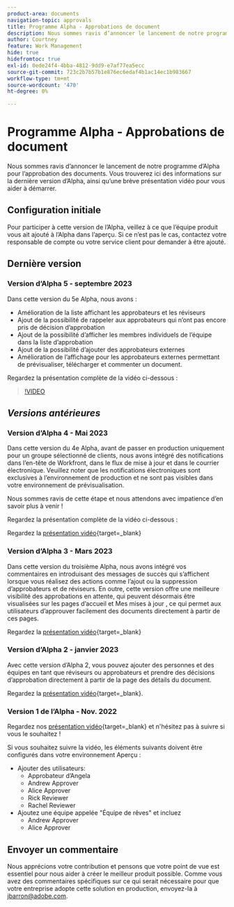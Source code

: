 ```yaml
---
product-area: documents
navigation-topic: approvals
title: Programme Alpha - Approbations de document
description: Nous sommes ravis d’annoncer le lancement de notre programme d’Alpha pour l’approbation des documents. Vous trouverez ici des informations sur la dernière version d’Alpha, ainsi qu’une brève présentation vidéo pour vous aider à démarrer.
author: Courtney
feature: Work Management
hide: true
hidefromtoc: true
exl-id: 0ede24f4-4bba-4812-9dd9-e7af77ea5ecc
source-git-commit: 723c2b7b57b1e876ec6edaf4b1ac14ec1b983667
workflow-type: tm+mt
source-wordcount: '470'
ht-degree: 0%

---
```


# Programme Alpha - Approbations de document

Nous sommes ravis d’annoncer le lancement de notre programme d’Alpha pour l’approbation des documents. Vous trouverez ici des informations sur la dernière version d’Alpha, ainsi qu’une brève présentation vidéo pour vous aider à démarrer.

## Configuration initiale

Pour participer à cette version de l’Alpha, veillez à ce que l’équipe produit vous ait ajouté à l’Alpha dans l’aperçu. Si ce n’est pas le cas, contactez votre responsable de compte ou votre service client pour demander à être ajouté.

## Dernière version

### Version d’Alpha 5 - septembre 2023

Dans cette version du 5e Alpha, nous avons :

* Amélioration de la liste affichant les approbateurs et les réviseurs
* Ajout de la possibilité de rappeler aux approbateurs qui n’ont pas encore pris de décision d’approbation
* Ajout de la possibilité d’afficher les membres individuels de l’équipe dans la liste d’approbation
* Ajout de la possibilité d’ajouter des approbateurs externes
* Amélioration de l’affichage pour les approbateurs externes permettant de prévisualiser, télécharger et commenter un document.

Regardez la présentation complète de la vidéo ci-dessous :

>[!VIDEO](https://video.tv.adobe.com/v/3424613/)

## _Versions antérieures_

### Version d’Alpha 4 - Mai 2023

Dans cette version du 4e Alpha, avant de passer en production uniquement pour un groupe sélectionné de clients, nous avons intégré des notifications dans l’en-tête de Workfront, dans le flux de mise à jour et dans le courrier électronique. Veuillez noter que les notifications électroniques sont exclusives à l’environnement de production et ne sont pas visibles dans votre environnement de prévisualisation. <!--If you're interested in having this release implemented in your production environment on June 14th, please reach out to me directly at jbarron@adobe.com.-->

Nous sommes ravis de cette étape et nous attendons avec impatience d’en savoir plus à venir !

Regardez la présentation complète de la vidéo ci-dessous :

Regardez la [présentation vidéo](https://video.tv.adobe.com/v/3420094/){target=_blank}

### Version d’Alpha 3 - Mars 2023

Dans cette version du troisième Alpha, nous avons intégré vos commentaires en introduisant des messages de succès qui s’affichent lorsque vous réalisez des actions comme l’ajout ou la suppression d’approbateurs et de réviseurs. En outre, cette version offre une meilleure visibilité des approbations en attente, qui peuvent désormais être visualisées sur les pages d’accueil et Mes mises à jour , ce qui permet aux utilisateurs d’approuver facilement des documents directement à partir de ces pages.

Regardez la [présentation vidéo](https://video.tv.adobe.com/v/3417854/){target=_blank}

### Version d’Alpha 2 - janvier 2023

Avec cette version d’Alpha 2, vous pouvez ajouter des personnes et des équipes en tant que réviseurs ou approbateurs et prendre des décisions d’approbation directement à partir de la page des détails du document.

Regardez la [présentation vidéo](https://video.tv.adobe.com/v/3413941){target=_blank}.

### Version 1 de l’Alpha - Nov. 2022

Regardez nos [présentation vidéo](https://video.tv.adobe.com/v/3412837){target=_blank} et n&#39;hésitez pas à suivre si vous le souhaitez !

Si vous souhaitez suivre la vidéo, les éléments suivants doivent être configurés dans votre environnement Aperçu :

* Ajouter des utilisateurs:
   * Approbateur d’Angela
   * Andrew Approver
   * Alice Approver
   * Rick Reviewer
   * Rachel Reviewer
* Ajoutez une équipe appelée &quot;Équipe de rêves&quot; et incluez
   * Andrew Approver
   * Alice Approver

## Envoyer un commentaire

Nous apprécions votre contribution et pensons que votre point de vue est essentiel pour nous aider à créer le meilleur produit possible. Comme vous avez des commentaires spécifiques sur ce qui serait nécessaire pour que votre entreprise adopte cette solution en production, envoyez-la à [jbarron@adobe.com](mailto:jbarron@adobe.com).
